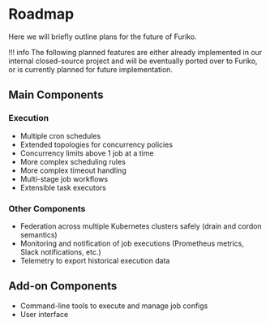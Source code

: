 # Roadmap

Here we will briefly outline plans for the future of Furiko.

<!-- prettier-ignore -->
!!! info
    The following planned features are either already implemented in our internal closed-source project and will be eventually ported over to Furiko, or is currently planned for future implementation.

## Main Components

### Execution

- Multiple cron schedules
- Extended topologies for concurrency policies
- Concurrency limits above 1 job at a time
- More complex scheduling rules
- More complex timeout handling
- Multi-stage job workflows
- Extensible task executors

### Other Components

- Federation across multiple Kubernetes clusters safely (drain and cordon semantics)
- Monitoring and notification of job executions (Prometheus metrics, Slack notifications, etc.)
- Telemetry to export historical execution data

## Add-on Components

- Command-line tools to execute and manage job configs
- User interface
